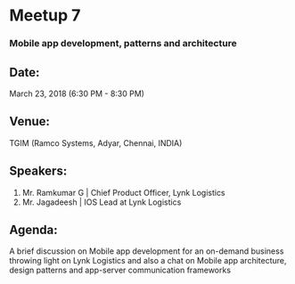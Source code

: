 # Meetup 7

### Mobile app development, patterns and architecture

## Date:
March 23, 2018 (6:30 PM - 8:30 PM)

## Venue:
TGIM (Ramco Systems, Adyar, Chennai, INDIA)

## Speakers:

1. Mr. Ramkumar G | Chief Product Officer, Lynk Logistics
2. Mr. Jagadeesh | IOS Lead at Lynk Logistics

## Agenda:

A brief discussion on Mobile app development for an on-demand business throwing light on Lynk Logistics and also a chat on Mobile app architecture, design patterns and app-server communication frameworks

<!-- ## Credits:

1. Jennifer George & Vinitha Ramani - For helping us with all meetup related communications to all the people, opening up audience

2. Nitin Katyal - For getting his team to help us out with Parking, onboarding people inside, security, samosas, coffee & tea.

  His team includes Lakshumanan T A, Sriram S N and Ganesh Kumar G.

3. Kavitha - For designing the email templates for communication

2. Bhavishya - For following up on all proceedings, taking care that nothing falls apart.

3. IMG Support (Sekar & his team) - For providing us with mic, projector and necessary technical support.

4. Audience - For attending the meetup and being very interactive with us all :-) -->
